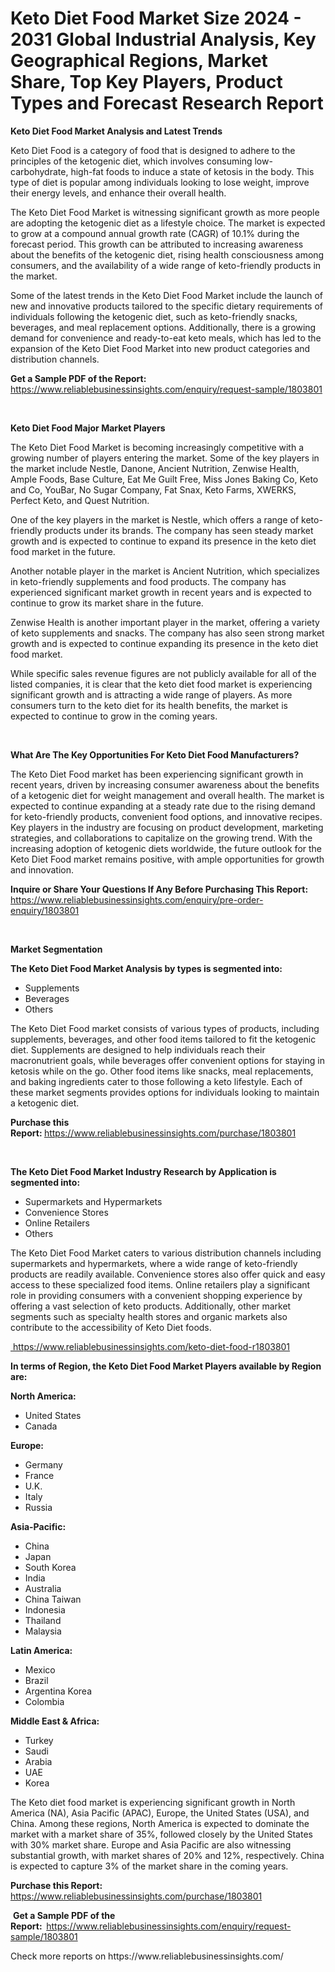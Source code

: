 <p><h1>Keto Diet Food Market Size 2024 - 2031 Global Industrial Analysis, Key Geographical Regions, Market Share, Top Key Players, Product Types and Forecast Research Report</h1></p><p><strong>Keto Diet Food Market Analysis and Latest Trends</strong></p>
<p><p>Keto Diet Food is a category of food that is designed to adhere to the principles of the ketogenic diet, which involves consuming low-carbohydrate, high-fat foods to induce a state of ketosis in the body. This type of diet is popular among individuals looking to lose weight, improve their energy levels, and enhance their overall health.</p><p>The Keto Diet Food Market is witnessing significant growth as more people are adopting the ketogenic diet as a lifestyle choice. The market is expected to grow at a compound annual growth rate (CAGR) of 10.1% during the forecast period. This growth can be attributed to increasing awareness about the benefits of the ketogenic diet, rising health consciousness among consumers, and the availability of a wide range of keto-friendly products in the market.</p><p>Some of the latest trends in the Keto Diet Food Market include the launch of new and innovative products tailored to the specific dietary requirements of individuals following the ketogenic diet, such as keto-friendly snacks, beverages, and meal replacement options. Additionally, there is a growing demand for convenience and ready-to-eat keto meals, which has led to the expansion of the Keto Diet Food Market into new product categories and distribution channels.</p></p>
<p><strong>Get a Sample PDF of the Report:&nbsp;</strong> <a href="https://www.reliablebusinessinsights.com/enquiry/request-sample/1803801">https://www.reliablebusinessinsights.com/enquiry/request-sample/1803801</a></p>
<p>&nbsp;</p>
<p><strong>Keto Diet Food Major Market Players</strong></p>
<p><p>The Keto Diet Food Market is becoming increasingly competitive with a growing number of players entering the market. Some of the key players in the market include Nestle, Danone, Ancient Nutrition, Zenwise Health, Ample Foods, Base Culture, Eat Me Guilt Free, Miss Jones Baking Co, Keto and Co, YouBar, No Sugar Company, Fat Snax, Keto Farms, XWERKS, Perfect Keto, and Quest Nutrition.</p><p>One of the key players in the market is Nestle, which offers a range of keto-friendly products under its brands. The company has seen steady market growth and is expected to continue to expand its presence in the keto diet food market in the future. </p><p>Another notable player in the market is Ancient Nutrition, which specializes in keto-friendly supplements and food products. The company has experienced significant market growth in recent years and is expected to continue to grow its market share in the future.</p><p>Zenwise Health is another important player in the market, offering a variety of keto supplements and snacks. The company has also seen strong market growth and is expected to continue expanding its presence in the keto diet food market.</p><p>While specific sales revenue figures are not publicly available for all of the listed companies, it is clear that the keto diet food market is experiencing significant growth and is attracting a wide range of players. As more consumers turn to the keto diet for its health benefits, the market is expected to continue to grow in the coming years.</p></p>
<p>&nbsp;</p>
<p><strong>What Are The Key Opportunities For Keto Diet Food Manufacturers?</strong></p>
<p><p>The Keto Diet Food market has been experiencing significant growth in recent years, driven by increasing consumer awareness about the benefits of a ketogenic diet for weight management and overall health. The market is expected to continue expanding at a steady rate due to the rising demand for keto-friendly products, convenient food options, and innovative recipes. Key players in the industry are focusing on product development, marketing strategies, and collaborations to capitalize on the growing trend. With the increasing adoption of ketogenic diets worldwide, the future outlook for the Keto Diet Food market remains positive, with ample opportunities for growth and innovation.</p></p>
<p><strong>Inquire or Share Your Questions If Any Before Purchasing This Report:</strong> <a href="https://www.reliablebusinessinsights.com/enquiry/pre-order-enquiry/1803801">https://www.reliablebusinessinsights.com/enquiry/pre-order-enquiry/1803801</a></p>
<p>&nbsp;</p>
<p><strong>Market Segmentation</strong></p>
<p><strong>The Keto Diet Food Market Analysis by types is segmented into:</strong></p>
<p><ul><li>Supplements</li><li>Beverages</li><li>Others</li></ul></p>
<p><p>The Keto Diet Food market consists of various types of products, including supplements, beverages, and other food items tailored to fit the ketogenic diet. Supplements are designed to help individuals reach their macronutrient goals, while beverages offer convenient options for staying in ketosis while on the go. Other food items like snacks, meal replacements, and baking ingredients cater to those following a keto lifestyle. Each of these market segments provides options for individuals looking to maintain a ketogenic diet.</p></p>
<p><strong>Purchase this Report:&nbsp;</strong><a href="https://www.reliablebusinessinsights.com/purchase/1803801">https://www.reliablebusinessinsights.com/purchase/1803801</a></p>
<p>&nbsp;</p>
<p><strong>The Keto Diet Food Market Industry Research by Application is segmented into:</strong></p>
<p><ul><li>Supermarkets and Hypermarkets</li><li>Convenience Stores</li><li>Online Retailers</li><li>Others</li></ul></p>
<p><p>The Keto Diet Food Market caters to various distribution channels including supermarkets and hypermarkets, where a wide range of keto-friendly products are readily available. Convenience stores also offer quick and easy access to these specialized food items. Online retailers play a significant role in providing consumers with a convenient shopping experience by offering a vast selection of keto products. Additionally, other market segments such as specialty health stores and organic markets also contribute to the accessibility of Keto Diet foods.</p></p>
<p><a href="https://www.reliablebusinessinsights.com/keto-diet-food-r1803801">&nbsp;https://www.reliablebusinessinsights.com/keto-diet-food-r1803801</a></p>
<p><strong>In terms of Region, the Keto Diet Food Market Players available by Region are:</strong></p>
<p>
    <p> <strong> North America: </strong>
        <ul>
            <li>United States</li>
            <li>Canada</li>
        </ul>
        </p> 
    <p> <strong> Europe: </strong>
        <ul>
            <li>Germany</li>
            <li>France</li>
            <li>U.K.</li>
            <li>Italy</li>
            <li>Russia</li>
        </ul>
        </p> 
    <p> <strong> Asia-Pacific: </strong>
        <ul>
            <li>China</li>
            <li>Japan</li>
            <li>South Korea</li>
            <li>India</li>
            <li>Australia</li>
            <li>China Taiwan</li>
            <li>Indonesia</li>
            <li>Thailand</li>
            <li>Malaysia</li>
        </ul>
        </p> 
    <p> <strong> Latin America: </strong>
        <ul>
            <li>Mexico</li>
            <li>Brazil</li>
            <li>Argentina Korea</li>
            <li>Colombia</li>
        </ul>
        </p> 
    <p> <strong> Middle East & Africa: </strong>
        <ul>
            <li>Turkey</li>
            <li>Saudi</li>
            <li>Arabia</li>
            <li>UAE</li>
            <li>Korea</li>
        </ul>
    </p>
    </p>
<p><p>The Keto diet food market is experiencing significant growth in North America (NA), Asia Pacific (APAC), Europe, the United States (USA), and China. Among these regions, North America is expected to dominate the market with a market share of 35%, followed closely by the United States with 30% market share. Europe and Asia Pacific are also witnessing substantial growth, with market shares of 20% and 12%, respectively. China is expected to capture 3% of the market share in the coming years.</p></p>
<p><strong>Purchase this Report: </strong><a href="https://www.reliablebusinessinsights.com/purchase/1803801">https://www.reliablebusinessinsights.com/purchase/1803801</a></p>
<p>&nbsp;<strong>Get a Sample PDF of the Report:&nbsp;&nbsp;</strong><a href="https://www.reliablebusinessinsights.com/enquiry/request-sample/1803801">https://www.reliablebusinessinsights.com/enquiry/request-sample/1803801</a></p>
<p><strong></strong></p>
<p>Check more reports on https://www.reliablebusinessinsights.com/</p>